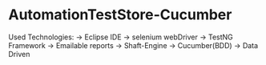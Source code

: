 # AutomationTestStore-Cucumber

Used Technologies: -> Eclipse IDE -> selenium webDriver -> TestNG Framework -> Emailable reports -> Shaft-Engine -> Cucumber(BDD) -> Data Driven

